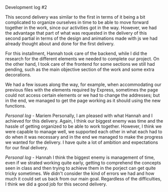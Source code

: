 Development log #2

This second delivery was similar to the first in terms of it being a bit complicated to organize ourselves in time to be able to move forward together in the work, since our activities got in the way. However, we had the advantage that part of what was requested in the delivery of this second partial in terms of the design and animations made with js we had already thought about and done for the first delivery.

For this installment, Hannah took care of the backend, while I did the research for the different elements we needed to complete our project. On the other hand, I took care of the frontend for some sections we still had pending, such as the main objective section of the work and some extra decorations.

We had a few issues along the way, for example, when accommodating our previous files with the elements required by Express, sometimes the page could not access certain elements or we had to change the addresses; but in the end, we managed to get the page working as it should using the new functions.

*Personal log* - Mariem
Personally, I am pleased with what Hannah and I achieved for this delivery. Again, I think our biggest enemy was time and the hassle of getting organized to be able to work together. However, I think we were capable to manage well, we supported each other in what each had to do when it was necessary and in the end we managed to make the progress we wanted for the delivery.
I have quite a lot of ambition and expectations for our final delivery.


*Personal log* - Hannah
I think the biggest enemy is management of time, even if we strated working quite early, getting to comprehend the concepts seen in class and then trying to achieve them in the porject can get quite tricky sometimes. We didn't consider the kind of errors we had and how much it could set us back from our main goal. Regardless of the difficulties, I think we did a good job for this second delivery.



